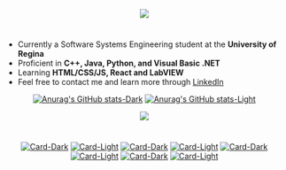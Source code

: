<!-- Animated Introduction (credits to DenverCoder1) -->
<div align="center">
  <picture>
    <source media="(prefers-color-scheme: dark)" srcset="https://readme-typing-svg.herokuapp.com?font=Fira+Code&size=25&duration=2500&pause=1500&color=FFE2E2&background=FFFFFF00&center=true&vCenter=true&repeat=true&width=435&lines=Hello!;My+Name+is+Mohammad+Zafar" />
    <img src="https://readme-typing-svg.herokuapp.com?font=Fira+Code&size=25&duration=2500&pause=1500&color=001D1D&background=FFFFFF00&center=true&vCenter=true&repeat=true&width=435&lines=Hello!;My+Name+is+Mohammad+Zafar" />
  </picture>
  <h1></h1>
</div>

<!-- Description -->
<ul>
  <li> Currently a Software Systems Engineering student at the <strong>University of Regina</strong> </li>
  <li> Proficient in <strong>C++, Java, Python, and Visual Basic .NET</strong> </li>
  <li> Learning <strong>HTML/CSS/JS, React and LabVIEW</strong> </li>
  <li> Feel free to contact me and learn more through <a href=https://www.linkedin.com/in/mohammad-zafar-820675219> LinkedIn </a> </li>
</ul>

<!-- Github Stats (credits to Anuraghazra) -->
<div align="center"> 
  
  [![Anurag's GitHub stats-Dark](https://github-readme-stats.vercel.app/api?username=mohammadzfr&show_icons=true&theme=dark&title_color=FFE2E2#gh-dark-mode-only)](https://github.com/anuraghazra/github-readme-stats#gh-dark-mode-only)
[![Anurag's GitHub stats-Light](https://github-readme-stats.vercel.app/api?username=mohammadzfr&show_icons=true&theme=default#gh-light-mode-only)](https://github.com/anuraghazra/github-readme-stats#gh-light-mode-only)
  
</div>

<!-- Notable Repositories (credits to DenverCoder1) -->
<div align="center">
  <picture>
    <source media="(prefers-color-scheme: dark)" srcset="https://readme-typing-svg.herokuapp.com?font=Fira+Code&size=25&duration=2500&pause=1500&color=FFE2E2&background=FFFFFF00&center=true&vCenter=true&repeat=true&width=435&lines=Notable+Repositories" />
    <img src="https://readme-typing-svg.herokuapp.com?font=Fira+Code&size=25&duration=2500&pause=1500&color=001D1D&background=FFFFFF00&center=true&vCenter=true&repeat=false&width=435&lines=Notable+Repositories" />
  </picture>
  <h1></h1>
</div>

<!-- Repository Cards (credits to Anuraghazra) -->
<div align="center">
  
  [![Card-Dark](https://github-readme-stats.vercel.app/api/pin?username=mohammadzfr&repo=BorealisAI&theme=dark&title_color=FFE2E2#gh-dark-mode-only)](https://github.com/anuraghazra/github-readme-stats#gh-dark-mode-only)
[![Card-Light](https://github-readme-stats.vercel.app/api/pin?username=mohammadzfr&repo=BorealisAI&theme=light&title_color=001D1D#gh-light-mode-only)](https://github.com/anuraghazra/github-readme-stats#gh-light-mode-only)
    [![Card-Dark](https://github-readme-stats.vercel.app/api/pin?username=mohammadzfr&repo=Python&theme=dark&title_color=FFE2E2#gh-dark-mode-only)](https://github.com/anuraghazra/github-readme-stats#gh-dark-mode-only)
[![Card-Light](https://github-readme-stats.vercel.app/api/pin?username=mohammadzfr&repo=Python&theme=light&title_color=001D1D#gh-light-mode-only)](https://github.com/anuraghazra/github-readme-stats#gh-light-mode-only)
    [![Card-Dark](https://github-readme-stats.vercel.app/api/pin?username=mohammadzfr&repo=C&theme=dark&title_color=FFE2E2#gh-dark-mode-only)](https://github.com/anuraghazra/github-readme-stats#gh-dark-mode-only)
[![Card-Light](https://github-readme-stats.vercel.app/api/pin?username=mohammadzfr&repo=C&theme=light&title_color=001D1D#gh-light-mode-only)](https://github.com/anuraghazra/github-readme-stats#gh-light-mode-only)
    [![Card-Dark](https://github-readme-stats.vercel.app/api/pin?username=mohammadzfr&repo=Recipe-Site&theme=dark&title_color=FFE2E2#gh-dark-mode-only)](https://github.com/anuraghazra/github-readme-stats#gh-dark-mode-only)
[![Card-Light](https://github-readme-stats.vercel.app/api/pin?username=mohammadzfr&repo=Recipe-Site&theme=light&title_color=001D1D#gh-light-mode-only)](https://github.com/anuraghazra/github-readme-stats#gh-light-mode-only)
  
</div>

